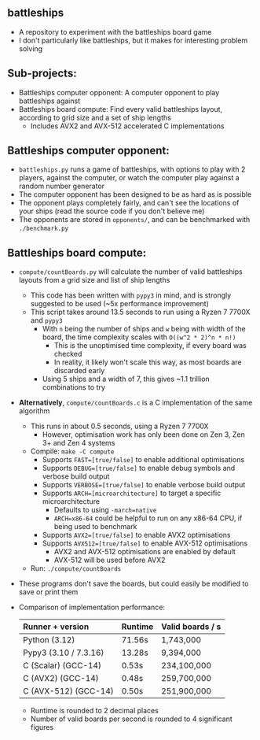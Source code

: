 ## battleships
  - A repository to experiment with the battleships board game
  - I don't particularly like battleships, but it makes for interesting problem solving

## Sub-projects:
  - Battleships computer opponent: A computer opponent to play battleships against
  - Battleships board compute: Find every valid battleships layout, according to grid size and a set of ship lengths
    - Includes AVX2 and AVX-512 accelerated C implementations

## Battleships computer opponent:
  - `battleships.py` runs a game of battleships, with options to play with 2 players, against the computer, or watch the computer play against a random number generator
  - The computer opponent has been designed to be as hard as is possible
  - The opponent plays completely fairly, and can't see the locations of your ships (read the source code if you don't believe me)
  - The opponents are stored in `opponents/`, and can be benchmarked with `./benchmark.py`

## Battleships board compute:
  - `compute/countBoards.py` will calculate the number of valid battleships layouts from a grid size and list of ship lengths
    - This code has been written with `pypy3` in mind, and is strongly suggested to be used (~5x performance improvement)
    - This script takes around 13.5 seconds to run using a Ryzen 7 7700X and `pypy3`
      - With `n` being the number of ships and `w` being with width of the board, the time complexity scales with `O((w^2 * 2)^n * n!)`
        - This is the unoptimised time complexity, if every board was checked
        - In reality, it likely won't scale this way, as most boards are discarded early
      - Using 5 ships and a width of 7, this gives ~1.1 trillion combinations to try
  - **Alternatively**, `compute/countBoards.c` is a C implementation of the same algorithm
    - This runs in about 0.5 seconds, using a Ryzen 7 7700X
      - However, optimisation work has only been done on Zen 3, Zen 3+ and Zen 4 systems
    - Compile: `make -C compute`
      - Supports `FAST=[true/false]` to enable additional optimisations
      - Supports `DEBUG=[true/false]` to enable debug symbols and verbose build output
      - Supports `VERBOSE=[true/false]` to enable verbose build output
      - Supports `ARCH=[microarchitecture]` to target a specific microarchitecture
        - Defaults to using `-march=native`
        - `ARCH=x86-64` could be helpful to run on any x86-64 CPU, if being used to benchmark
      - Supports `AVX2=[true/false]` to enable AVX2 optimisations
      - Supports `AVX512=[true/false]` to enable AVX-512 optimisations
        - AVX2 and AVX-512 optimisations are enabled by default
        - AVX-512 will be used before AVX2
    - Run: `./compute/countBoards`
  - These programs don't save the boards, but could easily be modified to save or print them
  - Comparison of implementation performance:

    | Runner + version      | Runtime | Valid boards / s |
    |:----------------------|:--------|:-----------------|
    | Python (3.12)         | 71.56s  | 1,743,000        |
    | Pypy3 (3.10 / 7.3.16) | 13.28s  | 9,394,000        |
    | C (Scalar) (GCC-14)   | 0.53s   | 234,100,000      |
    | C (AVX2) (GCC-14)     | 0.48s   | 259,700,000      |
    | C (AVX-512) (GCC-14)  | 0.50s   | 251,900,000      |

    - Runtime is rounded to 2 decimal places
    - Number of valid boards per second is rounded to 4 significant figures
